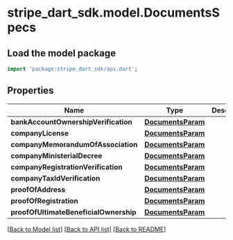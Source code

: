 # stripe_dart_sdk.model.DocumentsSpecs

## Load the model package
```dart
import 'package:stripe_dart_sdk/api.dart';
```

## Properties
Name | Type | Description | Notes
------------ | ------------- | ------------- | -------------
**bankAccountOwnershipVerification** | [**DocumentsParam**](DocumentsParam.md) |  | [optional] 
**companyLicense** | [**DocumentsParam**](DocumentsParam.md) |  | [optional] 
**companyMemorandumOfAssociation** | [**DocumentsParam**](DocumentsParam.md) |  | [optional] 
**companyMinisterialDecree** | [**DocumentsParam**](DocumentsParam.md) |  | [optional] 
**companyRegistrationVerification** | [**DocumentsParam**](DocumentsParam.md) |  | [optional] 
**companyTaxIdVerification** | [**DocumentsParam**](DocumentsParam.md) |  | [optional] 
**proofOfAddress** | [**DocumentsParam**](DocumentsParam.md) |  | [optional] 
**proofOfRegistration** | [**DocumentsParam**](DocumentsParam.md) |  | [optional] 
**proofOfUltimateBeneficialOwnership** | [**DocumentsParam**](DocumentsParam.md) |  | [optional] 

[[Back to Model list]](../README.md#documentation-for-models) [[Back to API list]](../README.md#documentation-for-api-endpoints) [[Back to README]](../README.md)


